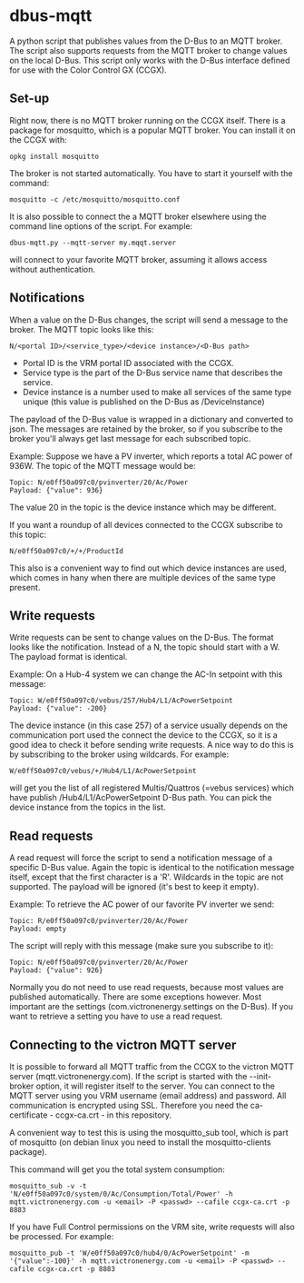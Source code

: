 dbus-mqtt
=========

A python script that publishes values from the D-Bus to an MQTT broker. The script also supports requests
from the MQTT broker to change values on the local D-Bus. This script only works with the D-Bus interface
defined for use with the Color Control GX (CCGX).

Set-up
------
Right now, there is no MQTT broker running on the CCGX itself. There is a package for mosquitto, which is a
popular MQTT broker. You can install it on the CCGX with:

	opkg install mosquitto

The broker is not started automatically. You have to start it yourself with the command:

	mosquitto -c /etc/mosquitto/mosquitto.conf

It is also possible to connect the a MQTT broker elsewhere using the command line options of the script.
For example:

	dbus-mqtt.py --mqtt-server my.mqqt.server

will connect to your favorite MQTT broker, assuming it allows access without authentication.

Notifications
-------------

When a value on the D-Bus changes, the script will send a message to the broker.
The MQTT topic looks like this:

	N/<portal ID>/<service_type>/<device instance>/<D-Bus path>

  * Portal ID is the VRM portal ID associated with the CCGX.
  * Service type is the part of the D-Bus service name that describes the service.
  * Device instance is a number used to make all services of the same type unique (this value is published
    on the D-Bus as /DeviceInstance)

The payload of the D-Bus value is wrapped in a dictionary and converted to json. The messages are retained by
the broker, so if you subscribe to the broker you'll always get last message for each subscribed topic.

Example:
Suppose we have a PV inverter, which reports a total AC power of 936W. The topic of the MQTT message would be:

	Topic: N/e0ff50a097c0/pvinverter/20/Ac/Power
	Payload: {"value": 936}

The value 20 in the topic is the device instance which may be different.

If you want a roundup of all devices connected to the CCGX subscribe to this topic:

	N/e0ff50a097c0/+/+/ProductId

This also is a convenient way to find out which device instances are used, which comes in hany when there are
multiple devices of the same type present.

Write requests
--------------

Write requests can be sent to change values on the D-Bus. The format looks like the notification. Instead of
a N, the topic should start with a W. The payload format is identical.

Example:
On a Hub-4 system we can change the AC-In setpoint with this message:

	Topic: W/e0ff50a097c0/vebus/257/Hub4/L1/AcPowerSetpoint
	Payload: {"value": -200}

The device instance (in this case 257) of a service usually depends on the communication port used the
connect the device to the CCGX, so it is a good idea to check it before sending write requests. A nice way to
do this is by subscribing to the broker using wildcards.
For example:

	W/e0ff50a097c0/vebus/+/Hub4/L1/AcPowerSetpoint

will get you the list of all registered Multis/Quattros (=vebus services) which have publish
/Hub4/L1/AcPowerSetpoint D-Bus path. You can pick the device instance from the topics in the list.

Read requests
-------------

A read request will force the script to send a notification message of a specific D-Bus value. Again the
topic is identical to the notification message itself, except that the first character is a 'R'. Wildcards
in the topic are not supported. The payload will be ignored (it's best to keep it empty).

Example:
To retrieve the AC power of our favorite PV inverter we send:

	Topic: R/e0ff50a097c0/pvinverter/20/Ac/Power
	Payload: empty

The script will reply with this message (make sure you subscribe to it):

	Topic: N/e0ff50a097c0/pvinverter/20/Ac/Power
	Payload: {"value": 926}

Normally you do not need to use read requests, because most values are published automatically. There are
some exceptions however. Most important are the settings (com.victronenergy.settings on the D-Bus). If you
want to retrieve a setting you have to use a read request.

Connecting to the victron MQTT server
-------------------------------------

It is possible to forward all MQTT traffic from the CCGX to the victron MQTT server (mqtt.victronenergy.com).
If the script is started with the --init-broker option, it will register itself to the server. You can connect
to the MQTT server using you VRM username (email address) and password. All communication is encrypted
using SSL. Therefore you need the ca-certificate - ccgx-ca.crt - in this repository.

A convenient way to test this is using the mosquitto_sub tool, which is part of mosquitto (on debian linux
you need to install the mosquitto-clients package).

This command will get you the total system consumption:

	mosquitto_sub -v -t 'N/e0ff50a097c0/system/0/Ac/Consumption/Total/Power' -h mqtt.victronenergy.com -u <email> -P <passwd> --cafile ccgx-ca.crt -p 8883

If you have Full Control permissions on the VRM site, write requests will also be processed. For example:

	mosquitto_pub -t 'W/e0ff50a097c0/hub4/0/AcPowerSetpoint' -m '{"value":-100}' -h mqtt.victronenergy.com -u <email> -P <passwd> --cafile ccgx-ca.crt -p 8883
